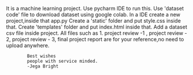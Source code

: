 It is a machine learning project.
Use pycharm IDE to run this.
Use 'dataset code' file to download dataset using google colab.
In a IDE create a new project,inside that app.py
Create a 'static' folder and put style.css inside that.
Create 'templates' folder and put index.html inside that.
Add a dataset csv file inside project.
All files such as 1. project review -1 , project review - 2, project review - 3, final project report are for your reference,no need to upload anywhere.

            Best wishes
            people with service minded.
            -Jega Bright
